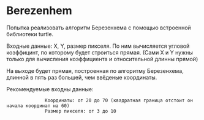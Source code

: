 # Berezenhem
Попытка реализовать алгоритм Березенхема с помощью встроенной библиотеки turtle.

Входные данные: Х, Y, размер пикселя. По ним вычисляется угловой коэффицинт, по которому будет строиться прямая. (Сами Х и Y нужны только для вычисления коэффициента и относительной длинны прямой)

На выходе будет прямая, построенная по алгоритму Березенхема, длинной в пять раз большей, чем ввёденые координаты.

Рекомендуемые входны данные: 

                  Координаты: от 20 до 70 (квадратная граница отстоит он начала координат на 60)
                  Размер пикселя: от 3 до 10
